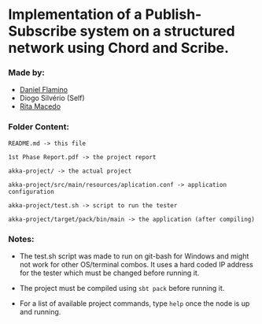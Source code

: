# Implementation of a Publish-Subscribe system on a structured network using Chord and Scribe.

### Made by:

* [Daniel Flamino](https://github.com/DanielFlamino)
* Diogo Silvério (Self)
* [Rita Macedo](https://github.com/ritama)

### Folder Content:
```
README.md -> this file

1st Phase Report.pdf -> the project report

akka-project/ -> the actual project

akka-project/src/main/resources/aplication.conf -> application configuration

akka-project/test.sh -> script to run the tester

akka-project/target/pack/bin/main -> the application (after compiling)
```

### Notes:

* The test.sh script was made to run on git-bash for Windows and might not work
for other OS/terminal combos. It uses a hard coded IP address for the tester
which must be changed before running it.

* The project must be compiled using `sbt pack` before running it.

* For a list of available project commands, type `help` once the node is up and
running.
